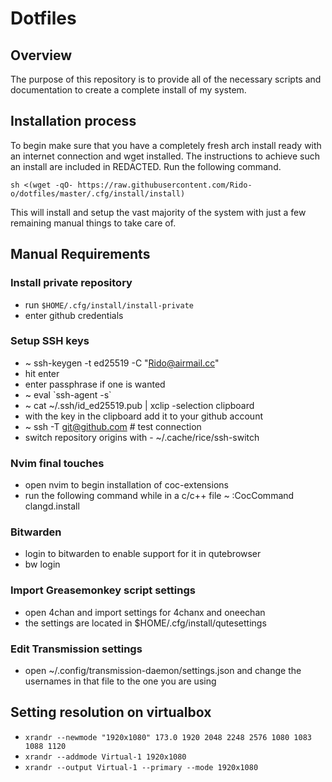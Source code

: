 # Dotfiles
## Overview
The purpose of this repository is to provide all of the necessary scripts and documentation to create a complete install of my system.
## Installation process
To begin make sure that you have a completely fresh arch install ready with an internet connection and wget installed. The instructions to achieve such an install are included in REDACTED. Run the following command.

`sh <(wget -qO- https://raw.githubusercontent.com/Rido-o/dotfiles/master/.cfg/install/install)`

This will install and setup the vast majority of the system with just a few remaining manual things to take care of.
## Manual Requirements
### Install private repository
* run `$HOME/.cfg/install/install-private`
* enter github credentials
### Setup SSH keys
* ~ ssh-keygen -t ed25519 -C "Rido@airmail.cc"
* hit enter
* enter passphrase if one is wanted
* ~ eval \`ssh-agent -s\`
* ~ cat ~/.ssh/id_ed25519.pub | xclip -selection clipboard
* with the key in the clipboard add it to your github account
* ~ ssh -T git@github.com # test connection
* switch repository origins with - ~/.cache/rice/ssh-switch
### Nvim final touches
* open nvim to begin installation of coc-extensions
* run the following command while in a c/c++ file ~ :CocCommand clangd.install
### Bitwarden
* login to bitwarden to enable support for it in qutebrowser
* bw login
### Import Greasemonkey script settings
* open 4chan and import settings for 4chanx and oneechan
* the settings are located in $HOME/.cfg/install/qutesettings
### Edit Transmission settings
* open ~/.config/transmission-daemon/settings.json and change the usernames in that file to the one you are using

## Setting resolution on virtualbox
* `xrandr --newmode "1920x1080" 173.0 1920 2048 2248 2576 1080 1083 1088 1120`
* `xrandr --addmode Virtual-1 1920x1080`
* `xrandr --output Virtual-1 --primary --mode 1920x1080`
